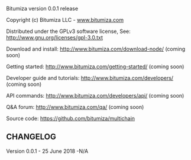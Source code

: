 Bitumiza version 0.0.1 release

Copyright (c) Bitumiza LLC - www.bitumiza.com

Distributed under the GPLv3 software license,
See: http://www.gnu.org/licenses/gpl-3.0.txt


Download and install:
http://www.bitumiza.com/download-node/ (coming soon)

Getting started:
http://www.bitumiza.com/getting-started/ (coming soon)

Developer guide and tutorials:
http://www.bitumiza.com/developers/ (coming soon)

API commands:
http://www.bitumiza.com/developers/api/ (coming soon)

Q&A forum:
http://www.bitumiza.com/qa/ (coming soon)

Source code:
https://github.com/bitumiza/multichain


CHANGELOG
---------

Version 0.0.1 - 25 June 2018
-N/A
